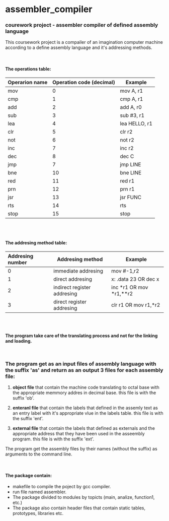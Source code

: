 # assembler_compiler
### courework project - assembler compiler of defined assembly language

This coursework project is a compailer of an imagination computer machine according to a define assembly language and it's addressing methods.

<br/>

#### The operations table: 

| Operarion name | Operation code (decimal) | Example |
| --------------|:-------------------------|--------|
| mov |0| mov A, r1 |
| cmp |1| cmp A, r1 |
| add |2| add A, r0 |
| sub |3| sub #3, r1 |
| lea |4| lea HELLO, r1 |
| clr |5| clr r2 |
| not |6| not r2 |
| inc |7| inc r2 |
| dec |8| dec C |
| jmp |7| jmp LINE |
| bne |10| bne LINE |
| red |11| red r1 |
| prn |12| prn r1 |
| jsr |13| jsr FUNC |
| rts |14| rts |
| stop |15| stop |


<br/>
<br/>



#### The addresing method table:

	
| Addresing number | Addresing method | Example |
|:--------------|---------------|---------------|
| 0 |immediate addresing|   mov #-1,r2 |
| 1 |direct addresing|   x: .data 23 OR dec x |
| 2 |indirect register addresing|   inc *r1 OR mov *r1,**r2 |
| 3 |direct register addresing|   clr r1 OR  mov r1,*r2 |


<br/>
<br/>

 **The program take care of the translating process and not for the linking and loading.**


<br/>


### The program get as an input files of assembly language with the suffix 'as' and return as an output 3 files for each assembly file: ###

1. **object file** that contain the machine code translating to octal base with the appropriate memmory addres in decimal base.
this file is with the suffix 'ob'.

2. **enteranl file** that contain the labels that defined in the assemly text as an entry label with it's appropriate vlue in the labels table.
this file is with the suffix 'ent'.

3. **external file** that contain the labels that defined as externals and the appropriate address that they have been used in the asseembly program. this file is with the suffix 'ext'.

The program get the assembly files by their names (without the suffix) as arguments to the command line.

<br/>

#### The package contain:
- makefile to compile the poject by gcc compiler.
- run file named assembler.
- The package divided to modules by topicts (main, analize, function1, etc.)
- The package also contain header files that contain static tables, prototypes, libraries etc.
